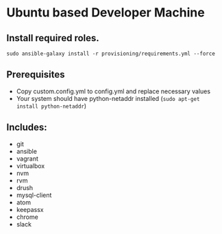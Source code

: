 Ubuntu based Developer Machine
======================

## Install required roles.
`sudo ansible-galaxy install -r provisioning/requirements.yml --force`

## Prerequisites

- Copy custom.config.yml to config.yml and replace necessary values
- Your system should have python-netaddr installed (`sudo apt-get install python-netaddr`)

## Includes:

- git
- ansible
- vagrant
- virtualbox
- nvm
- rvm
- drush
- mysql-client
- atom
- keepassx
- chrome
- slack
